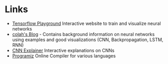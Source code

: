 # Links

- [Tensorflow Playground](https://playground.tensorflow.org) Interactive website to train and visualize neural networks
- [colah's Blog](https://colah.github.io) - Contains background information on neural networks using examples and good visualizations (CNN, Backpropagation, LSTM, RNN)
- [CNN Explainer](https://poloclub.github.io/cnn-explainer) Interactive explanations on CNNs
- [Programiz](https://www.programiz.com/python-programming/online-compiler/) Online Compiler for various languages
